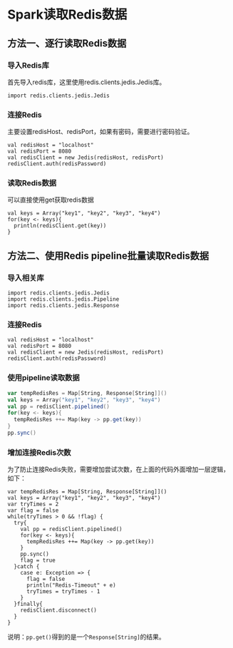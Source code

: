 # Spark读取Redis数据

## 方法一、逐行读取Redis数据

### 导入Redis库
首先导入redis库，这里使用redis.clients.jedis.Jedis库。
```
import redis.clients.jedis.Jedis
```

### 连接Redis
主要设置redisHost、redisPort，如果有密码，需要进行密码验证。

```
val redisHost = "localhost"
val redisPort = 8080
val redisClient = new Jedis(redisHost, redisPort)
redisClient.auth(redisPassword)
```

### 读取Redis数据
可以直接使用get获取redis数据

```
val keys = Array("key1", "key2", "key3", "key4")
for(key <- keys){
  println(redisClient.get(key))
}
```


## 方法二、使用Redis pipeline批量读取Redis数据


### 导入相关库

```
import redis.clients.jedis.Jedis
import redis.clients.jedis.Pipeline
import redis.clients.jedis.Response
```

### 连接Redis

```
val redisHost = "localhost"
val redisPort = 8080
val redisClient = new Jedis(redisHost, redisPort)
redisClient.auth(redisPassword)
```
### 使用pipeline读取数据

```Scala
var tempRedisRes = Map[String, Response[String]]()
val keys = Array("key1", "key2", "key3", "key4")
val pp = redisClient.pipelined()
for(key <- keys){
  tempRedisRes ++= Map(key -> pp.get(key)) 
}
pp.sync()
```

### 增加连接Redis次数

为了防止连接Redis失败，需要增加尝试次数，在上面的代码外面增加一层逻辑，如下：

```
var tempRedisRes = Map[String, Response[String]]()
val keys = Array("key1", "key2", "key3", "key4")
var tryTimes = 2
var flag = false
while(tryTimes > 0 && !flag) {
  try{
    val pp = redisClient.pipelined()
    for(key <- keys){
      tempRedisRes ++= Map(key -> pp.get(key))
    }
    pp.sync()
    flag = true
  }catch {
    case e: Exception => {
      flag = false
      println("Redis-Timeout" + e)
      tryTimes = tryTimes - 1
    }
  }finally{
    redisClient.disconnect()
  }
}
```

说明：`pp.get()`得到的是一个`Response[String]`的结果。


